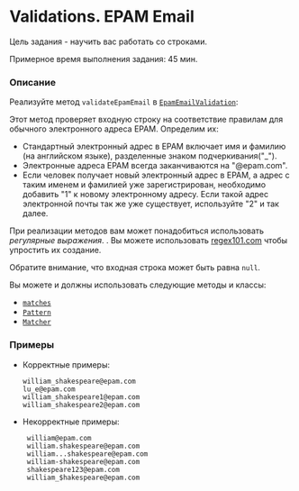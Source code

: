 # Validations. EPAM Email

Цель задания - научить вас работать со строками.

Примерное время выполнения задания: 45 мин.

### Описание

Реализуйте метод `validateEpamEmail`
в [`EpamEmailValidation`](src/main/java/com/epam/rd/autotasks/validations/EpamEmailValidation.java):

Этот метод проверяет входную строку на соответствие правилам для обычного электронного адреса EPAM. Определим их:

- Стандартный электронный адрес в EPAM включает имя и фамилию (на английском языке), разделенные знаком
  подчеркивания("_").
- Электронные адреса EPAM всегда заканчиваются на "@epam.com".
- Если человек получает новый электронный адрес в EPAM, а адрес с таким именем и фамилией уже зарегистрирован,
  необходимо добавить "1" к новому электронному адресу. Если такой адрес электронной почты так же уже существует,
  используйте "2" и так далее.

При реализации методов вам может понадобиться использовать *регулярные выражения*. . Вы можете
использовать [regex101.com](https://regex101.com/) чтобы упростить их создание.

Обратите внимание, что входная строка может быть равна `null`.

Вы можете и должны использовать следующие методы и классы:

- [`matches`](https://docs.oracle.com/en/java/javase/11/docs/api/java.base/java/lang/String.html#matches(java.lang.String))
- [`Pattern`](https://docs.oracle.com/en/java/javase/11/docs/api/java.base/java/util/regex/Pattern.html)
- [`Matcher`](https://docs.oracle.com/en/java/javase/11/docs/api/java.base/java/util/regex/Pattern.html#matcher(java.lang.CharSequence))

### Примеры 

- Корректные примеры:

      william_shakespeare@epam.com
      lu_e@epam.com
      william_shakespeare1@epam.com 
      william_shakespeare2@epam.com

- Некорректные примеры:

       william@epam.com
       william.shakespeare@epam.com
       william...shakespeare@epam.com
       william-shakespeare@epam.com
       shakespeare123@epam.com
       william_$hakespeare@epam.com
